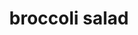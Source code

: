 ---
servings:
notes:
directions: |-
  * Mix ingredients together as desired
ingredients: |-
  * broccoli (cut into small pieces)
  * sunflower seeds
  * raisins
  * red onion
  * 1 tb mayo
  * 1 tsp sugar
  * redwine vinegar
rating: 4
ease: easy
category: side dish
subcategory: salad
href:
totalTime:
cookTime:
prepTime:
title: broccoli salad
path: /broccoli-salad
---